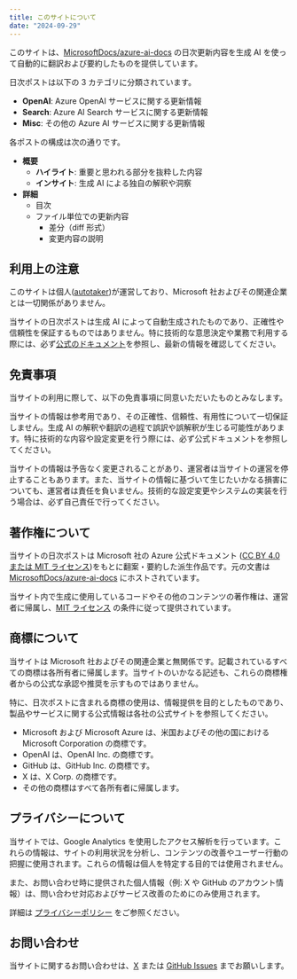 ```yaml
---
title: このサイトについて
date: "2024-09-29"
---
```


このサイトは、[MicrosoftDocs/azure-ai-docs](https://github.com/MicrosoftDocs/azure-ai-docs) の日次更新内容を生成 AI を使って自動的に翻訳および要約したものを提供しています。

日次ポストは以下の 3 カテゴリに分類されています。

- **OpenAI**: Azure OpenAI サービスに関する更新情報
- **Search**: Azure AI Search サービスに関する更新情報
- **Misc**: その他の Azure AI サービスに関する更新情報

各ポストの構成は次の通りです。

- **概要**
  - **ハイライト**: 重要と思われる部分を抜粋した内容
  - **インサイト**: 生成 AI による独自の解釈や洞察
- **詳細**
  - 目次
  - ファイル単位での更新内容
    - 差分（diff 形式）
    - 変更内容の説明

## 利用上の注意

このサイトは個人([autotaker](https://github.com/autotaker))が運営しており、Microsoft 社およびその関連企業とは一切関係がありません。

当サイトの日次ポストは生成 AI によって自動生成されたものであり、正確性や信頼性を保証するものではありません。特に技術的な意思決定や業務で利用する際には、必ず[公式のドキュメント](https://learn.microsoft.com/ja-jp/azure/ai-services/)を参照し、最新の情報を確認してください。

## 免責事項

当サイトの利用に際して、以下の免責事項に同意いただいたものとみなします。

当サイトの情報は参考用であり、その正確性、信頼性、有用性について一切保証しません。生成 AI の解釈や翻訳の過程で誤訳や誤解釈が生じる可能性があります。特に技術的な内容や設定変更を行う際には、必ず公式ドキュメントを参照してください。

当サイトの情報は予告なく変更されることがあり、運営者は当サイトの運営を停止することもあります。また、当サイトの情報に基づいて生じたいかなる損害についても、運営者は責任を負いません。技術的な設定変更やシステムの実装を行う場合は、必ず自己責任で行ってください。

## 著作権について

当サイトの日次ポストは Microsoft 社の Azure 公式ドキュメント ([CC BY 4.0 または MIT ライセンス](https://github.com/MicrosoftDocs/azure-ai-docs/blob/main/ThirdPartyNotices.md))をもとに翻案・要約した派生作品です。元の文書は [MicrosoftDocs/azure-ai-docs](https://github.com/MicrosoftDocs/azure-ai-docs) にホストされています。

当サイト内で生成に使用しているコードやその他のコンテンツの著作権は、運営者に帰属し、[MIT ライセンス](https://opensource.org/license/mit) の条件に従って提供されています。

## 商標について

当サイトは Microsoft 社およびその関連企業と無関係です。記載されているすべての商標は各所有者に帰属します。当サイトのいかなる記述も、これらの商標権者からの公式な承認や推奨を示すものではありません。

特に、日次ポストに含まれる商標の使用は、情報提供を目的としたものであり、製品やサービスに関する公式情報は各社の公式サイトを参照してください。

- Microsoft および Microsoft Azure は、米国およびその他の国における Microsoft Corporation の商標です。
- OpenAI は、OpenAI Inc. の商標です。
- GitHub は、GitHub Inc. の商標です。
- X は、X Corp. の商標です。
- その他の商標はすべて各所有者に帰属します。

## プライバシーについて

当サイトでは、Google Analytics を使用したアクセス解析を行っています。これらの情報は、サイトの利用状況を分析し、コンテンツの改善やユーザー行動の把握に使用されます。これらの情報は個人を特定する目的では使用されません。

また、お問い合わせ時に提供された個人情報（例: X や GitHub のアカウント情報）は、問い合わせ対応およびサービス改善のためにのみ使用されます。

詳細は [プライバシーポリシー](/privacy.html) をご参照ください。

## お問い合わせ

当サイトに関するお問い合わせは、[X](https://twitter.com/autotaker1984) または [GitHub Issues](https://github.com/autotaker/diff-insight/issues) までお願いします。
